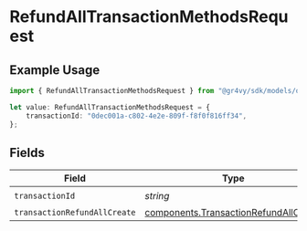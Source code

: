 # RefundAllTransactionMethodsRequest

## Example Usage

```typescript
import { RefundAllTransactionMethodsRequest } from "@gr4vy/sdk/models/operations";

let value: RefundAllTransactionMethodsRequest = {
    transactionId: "0dec001a-c802-4e2e-809f-f8f0f816ff34",
};
```

## Fields

| Field                                                                                          | Type                                                                                           | Required                                                                                       | Description                                                                                    |
| ---------------------------------------------------------------------------------------------- | ---------------------------------------------------------------------------------------------- | ---------------------------------------------------------------------------------------------- | ---------------------------------------------------------------------------------------------- |
| `transactionId`                                                                                | *string*                                                                                       | :heavy_check_mark:                                                                             | N/A                                                                                            |
| `transactionRefundAllCreate`                                                                   | [components.TransactionRefundAllCreate](../../models/components/transactionrefundallcreate.md) | :heavy_minus_sign:                                                                             | N/A                                                                                            |